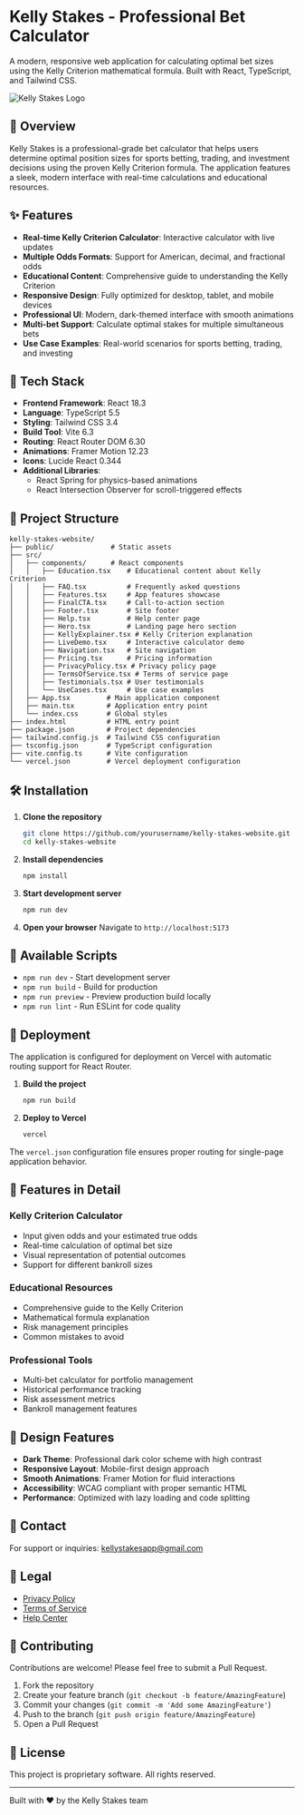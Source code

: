 # Kelly Stakes - Professional Bet Calculator

A modern, responsive web application for calculating optimal bet sizes using the Kelly Criterion mathematical formula. Built with React, TypeScript, and Tailwind CSS.

![Kelly Stakes Logo](public/vite.svg)

## 🎯 Overview

Kelly Stakes is a professional-grade bet calculator that helps users determine optimal position sizes for sports betting, trading, and investment decisions using the proven Kelly Criterion formula. The application features a sleek, modern interface with real-time calculations and educational resources.

## ✨ Features

- **Real-time Kelly Criterion Calculator**: Interactive calculator with live updates
- **Multiple Odds Formats**: Support for American, decimal, and fractional odds
- **Educational Content**: Comprehensive guide to understanding the Kelly Criterion
- **Responsive Design**: Fully optimized for desktop, tablet, and mobile devices
- **Professional UI**: Modern, dark-themed interface with smooth animations
- **Multi-bet Support**: Calculate optimal stakes for multiple simultaneous bets
- **Use Case Examples**: Real-world scenarios for sports betting, trading, and investing

## 🚀 Tech Stack

- **Frontend Framework**: React 18.3
- **Language**: TypeScript 5.5
- **Styling**: Tailwind CSS 3.4
- **Build Tool**: Vite 6.3
- **Routing**: React Router DOM 6.30
- **Animations**: Framer Motion 12.23
- **Icons**: Lucide React 0.344
- **Additional Libraries**:
  - React Spring for physics-based animations
  - React Intersection Observer for scroll-triggered effects

## 📁 Project Structure

```
kelly-stakes-website/
├── public/              # Static assets
├── src/
│   ├── components/      # React components
│   │   ├── Education.tsx    # Educational content about Kelly Criterion
│   │   ├── FAQ.tsx          # Frequently asked questions
│   │   ├── Features.tsx     # App features showcase
│   │   ├── FinalCTA.tsx     # Call-to-action section
│   │   ├── Footer.tsx       # Site footer
│   │   ├── Help.tsx         # Help center page
│   │   ├── Hero.tsx         # Landing page hero section
│   │   ├── KellyExplainer.tsx # Kelly Criterion explanation
│   │   ├── LiveDemo.tsx     # Interactive calculator demo
│   │   ├── Navigation.tsx   # Site navigation
│   │   ├── Pricing.tsx      # Pricing information
│   │   ├── PrivacyPolicy.tsx # Privacy policy page
│   │   ├── TermsOfService.tsx # Terms of service page
│   │   ├── Testimonials.tsx # User testimonials
│   │   └── UseCases.tsx     # Use case examples
│   ├── App.tsx         # Main application component
│   ├── main.tsx        # Application entry point
│   └── index.css       # Global styles
├── index.html          # HTML entry point
├── package.json        # Project dependencies
├── tailwind.config.js  # Tailwind CSS configuration
├── tsconfig.json       # TypeScript configuration
├── vite.config.ts      # Vite configuration
└── vercel.json         # Vercel deployment configuration
```

## 🛠️ Installation

1. **Clone the repository**
   ```bash
   git clone https://github.com/yourusername/kelly-stakes-website.git
   cd kelly-stakes-website
   ```

2. **Install dependencies**
   ```bash
   npm install
   ```

3. **Start development server**
   ```bash
   npm run dev
   ```

4. **Open your browser**
   Navigate to `http://localhost:5173`

## 📜 Available Scripts

- `npm run dev` - Start development server
- `npm run build` - Build for production
- `npm run preview` - Preview production build locally
- `npm run lint` - Run ESLint for code quality

## 🚀 Deployment

The application is configured for deployment on Vercel with automatic routing support for React Router.

1. **Build the project**
   ```bash
   npm run build
   ```

2. **Deploy to Vercel**
   ```bash
   vercel
   ```

The `vercel.json` configuration file ensures proper routing for single-page application behavior.

## 📱 Features in Detail

### Kelly Criterion Calculator
- Input given odds and your estimated true odds
- Real-time calculation of optimal bet size
- Visual representation of potential outcomes
- Support for different bankroll sizes

### Educational Resources
- Comprehensive guide to the Kelly Criterion
- Mathematical formula explanation
- Risk management principles
- Common mistakes to avoid

### Professional Tools
- Multi-bet calculator for portfolio management
- Historical performance tracking
- Risk assessment metrics
- Bankroll management features

## 🎨 Design Features

- **Dark Theme**: Professional dark color scheme with high contrast
- **Responsive Layout**: Mobile-first design approach
- **Smooth Animations**: Framer Motion for fluid interactions
- **Accessibility**: WCAG compliant with proper semantic HTML
- **Performance**: Optimized with lazy loading and code splitting

## 📧 Contact

For support or inquiries: kellystakesapp@gmail.com

## 📄 Legal

- [Privacy Policy](/privacy)
- [Terms of Service](/terms)
- [Help Center](/help)

## 🤝 Contributing

Contributions are welcome! Please feel free to submit a Pull Request.

1. Fork the repository
2. Create your feature branch (`git checkout -b feature/AmazingFeature`)
3. Commit your changes (`git commit -m 'Add some AmazingFeature'`)
4. Push to the branch (`git push origin feature/AmazingFeature`)
5. Open a Pull Request

## 📝 License

This project is proprietary software. All rights reserved.

---

Built with ❤️ by the Kelly Stakes team